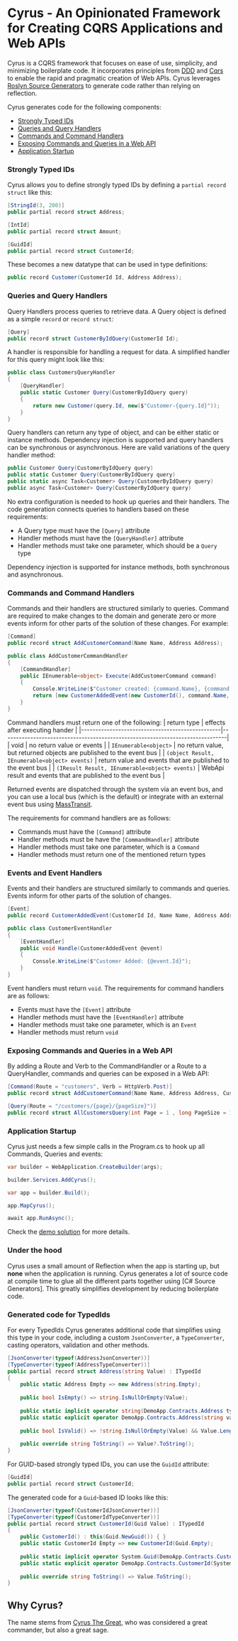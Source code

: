 # Cyrus - An Opinionated Framework for Creating CQRS Applications and Web APIs

Cyrus is a CQRS framework that focuses on ease of use, simplicity, and minimizing boilerplate code. It incorporates principles from [DDD](https://en.wikipedia.org/wiki/Domain-driven_design) and [Cqrs](https://en.wikipedia.org/wiki/Command_Query_Responsibility_Segregation) to enable the rapid and pragmatic creation of Web APIs. Cyrus leverages [Roslyn Source Generators](https://github.com/dotnet/roslyn/blob/main/docs/features/incremental-generators.cookbook.md) to generate code rather than relying on reflection.

Cyrus generates code for the following components:

- [Strongly Typed IDs](#strongly-typed-ids)
- [Queries and Query Handlers](#queries-and-query-handlers)
- [Commands and Command Handlers](#commands-and-command-handlers)
- [Exposing Commands and Queries in a Web API](#exposing-commands-and-queries-in-a-web-api)
- [Application Startup](#application-startup)

### Strongly Typed IDs

Cyrus allows you to define strongly typed IDs by defining a `partial record struct` like this:

```csharp
[StringId(3, 200)]
public partial record struct Address;

[IntId]
public partial record struct Amount;

[GuidId]
public partial record struct CustomerId;
```
These becomes a new datatype that can be used in type definitions:

```csharp
public record Customer(CustomerId Id, Address Address);
```

### Queries and Query Handlers

Query Handlers process queries to retrieve data. A Query object is defined as a simple `record` or `record struct`:

```csharp
[Query]
public record struct CustomerByIdQuery(CustomerId Id);
```

A handler is responsible for handling a request for data. A simplified handler for this query might look like this:

```csharp
public class CustomersQueryHandler
{
    [QueryHandler]
    public static Customer Query(CustomerByIdQuery query)
    {
        return new Customer(query.Id, new($"Customer-{query.Id}"));
    }
}
```

Query handlers can return any type of object, and can be either static or instance methods. Dependency injection is supported and query handlers can be synchronous or asynchronous. Here are valid variations of the query handler method:

```csharp
public Customer Query(CustomerByIdQuery query)
public static Customer Query(CustomerByIdQuery query)
public static async Task<Customer> Query(CustomerByIdQuery query)
public async Task<Customer> Query(CustomerByIdQuery query)
```

No extra configuration is needed to hook up queries and their handlers. The code generation connects queries to handlers based on these requirements:

- A Query type must have the `[Query]` attribute 
- Handler methods must have the `[QueryHandler]` attribute
- Handler methods must take one parameter, which should be a `Query` type

Dependency injection is supported for instance methods, both synchronous and asynchronous.

### Commands and Command Handlers

Commands and their handlers are structured similarly to queries. Command are required to make changes to the domain and generate zero or more events inform for other parts of the solution of these changes. For example:

```csharp
[Command]
public record struct AddCustomerCommand(Name Name, Address Address);

public class AddCustomerCommandHandler
{
    [CommandHandler]
    public IEnumerable<object> Execute(AddCustomerCommand command)
    {
        Console.WriteLine($"Customer created: {command.Name}, {command.Address}");
        return [new CustomerAddedEvent(new CustomerId(), command.Name, command.Address)];
    }
}
```

Command handlers must return one of the following:
| return type                                     | effects after executing hander                                                |
|-------------------------------------------------|-------------------------------------------------------------------------------|
| void                                            | no return value or events                                                     |
| `IEnumerable<object>`                           | no return value, but returned objects are published to the event bus          |
| `(object Result, IEnumerable<object> events)`   | return value and events that are published to the event bus                   |
| `(IResult Result, IEnumerable<object> events)`  | WebApi result and events that are published to the event bus                  |

Returned events are dispatched through the system via an event bus, and you can use a local bus (which is the default) or integrate with an external event bus using [MassTransit](https://masstransit.io/).

The requirements for command handlers are as follows:

- Commands must have the `[Command]` attribute
- Handler methods must be have the `[CommandHandler]` attribute
- Handler methods must take one parameter, which is a `Command`
- Handler methods must return one of the mentioned return types

### Events and Event Handlers

Events and their handlers are structured similarly to commands and queries. Events inform for other parts of the solution of changes. 

```csharp
[Event]
public record CustomerAddedEvent(CustomerId Id, Name Name, Address Address);

public class CustomerEventHandler
{
    [EventHandler]
    public void Handle(CustomerAddedEvent @event)
    {
        Console.WriteLine($"Customer Added: {@event.Id}");
    }
}
```

Event handlers must return `void`. The requirements for command handlers are as follows:

- Events must have the `[Event]` attribute
- Handler methods must have the `[EventHandler]` attribute
- Handler methods must take one parameter, which is an `Event`
- Handler methods must return `void`

### Exposing Commands and Queries in a Web API

By adding a Route and Verb to the CommandHandler or a Route to a QueryHandler, commands and queries can be exposed in a Web API:

```csharp
[Command(Route = "customers", Verb = HttpVerb.Post)]
public record struct AddCustomerCommand(Name Name, Address Address, CustomerType CustomerType);

[Query(Route = "/customers/{page}/{pageSize}")]
public record struct AllCustomersQuery(int Page = 1 , long PageSize = 10);
```

### Application Startup

Cyrus just needs a few simple calls in the Program.cs to hook up all Commands, Queries and events:

```csharp
var builder = WebApplication.CreateBuilder(args);

builder.Services.AddCyrus();

var app = builder.Build();

app.MapCyrus();

await app.RunAsync();
```
Check the [demo solution](https://github.com/thuijer/Cyrus/blob/master/) for more details.

### Under the hood

Cyrus uses a small amount of Reflection when the app is starting up, but **none** when the application is running. Cyrus generates a lot of source code at compile time to glue all the different parts together using [C# Source Generators]. This greatly simplifies development by reducing boilerplate code.

### Generated code for TypedIds

For every TypedIds Cyrus generates additional code that simplifies using this type in your code, including a custom `JsonConverter`, a `TypeConverter`, casting operators, validation and other methods.

```csharp
[JsonConverter(typeof(AddressJsonConverter))]
[TypeConverter(typeof(AddressTypeConverter))]
public partial record struct Address(string Value) : ITypedId
{
    public static Address Empty => new Address(string.Empty);
    
    public bool IsEmpty() => string.IsNullOrEmpty(Value);
    
    public static implicit operator string(DemoApp.Contracts.Address typedId) => typedId.Value;
    public static explicit operator DemoApp.Contracts.Address(string value) => new(value);
    
    public bool IsValid() => !string.IsNullOrEmpty(Value) && Value.Length >= 3 && Value.Length <= 200;
    
    public override string ToString() => Value?.ToString();
}
```

For GUID-based strongly typed IDs, you can use the `GuidId` attribute:

```csharp
[GuidId]
public partial record struct CustomerId;
```

The generated code for a `Guid`-based ID looks like this:

```csharp
[JsonConverter(typeof(CustomerIdJsonConverter))]
[TypeConverter(typeof(CustomerIdTypeConverter))]
public partial record struct CustomerId(Guid Value) : ITypedId
{
    public CustomerId() : this(Guid.NewGuid()) { }
    public static CustomerId Empty => new CustomerId(Guid.Empty);
    
    public static implicit operator System.Guid(DemoApp.Contracts.CustomerId typedId) => typedId.Value;
    public static explicit operator DemoApp.Contracts.CustomerId(System.Guid value) => new(value);
    
    public override string ToString() => Value.ToString();
}
```

## Why Cyrus?

The name stems from [Cyrus The Great](https://en.wikipedia.org/wiki/Cyrus_the_Great), who was considered a great commander, but also a great sage.
